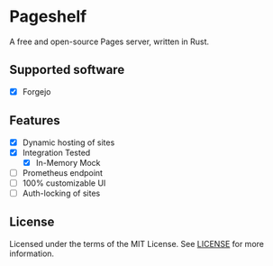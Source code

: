 # Pageshelf

A free and open-source Pages server, written in Rust.

## Supported software

- [x] Forgejo

## Features

- [x] Dynamic hosting of sites
- [x] Integration Tested
  - [x] In-Memory Mock
- [ ] Prometheus endpoint
- [ ] 100% customizable UI
- [ ] Auth-locking of sites

## License

Licensed under the terms of the MIT License. See [LICENSE](./LICENSE) for more information.
